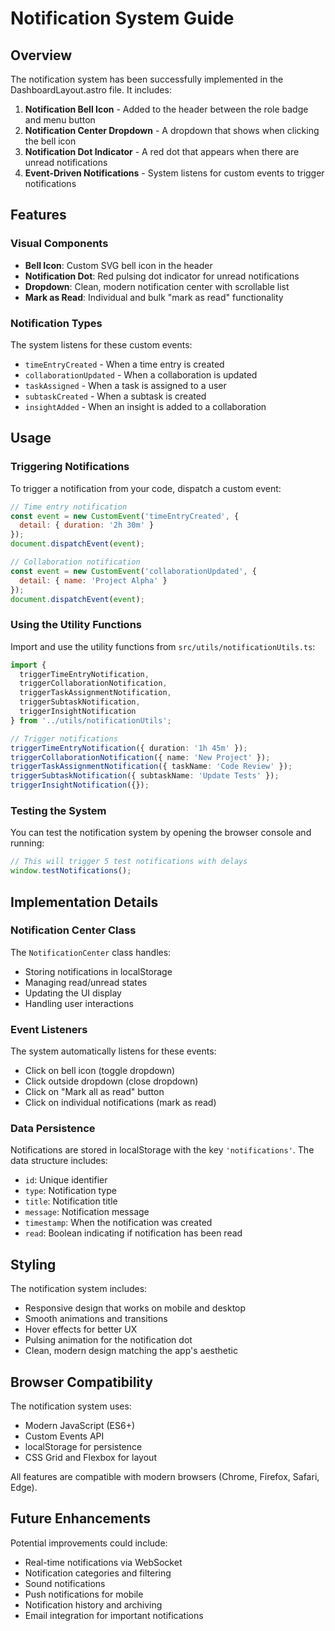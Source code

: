 # Notification System Guide

## Overview

The notification system has been successfully implemented in the DashboardLayout.astro file. It includes:

1. **Notification Bell Icon** - Added to the header between the role badge and menu button
2. **Notification Center Dropdown** - A dropdown that shows when clicking the bell icon
3. **Notification Dot Indicator** - A red dot that appears when there are unread notifications
4. **Event-Driven Notifications** - System listens for custom events to trigger notifications

## Features

### Visual Components
- **Bell Icon**: Custom SVG bell icon in the header
- **Notification Dot**: Red pulsing dot indicator for unread notifications
- **Dropdown**: Clean, modern notification center with scrollable list
- **Mark as Read**: Individual and bulk "mark as read" functionality

### Notification Types
The system listens for these custom events:
- `timeEntryCreated` - When a time entry is created
- `collaborationUpdated` - When a collaboration is updated
- `taskAssigned` - When a task is assigned to a user
- `subtaskCreated` - When a subtask is created
- `insightAdded` - When an insight is added to a collaboration

## Usage

### Triggering Notifications

To trigger a notification from your code, dispatch a custom event:

```javascript
// Time entry notification
const event = new CustomEvent('timeEntryCreated', { 
  detail: { duration: '2h 30m' } 
});
document.dispatchEvent(event);

// Collaboration notification
const event = new CustomEvent('collaborationUpdated', { 
  detail: { name: 'Project Alpha' } 
});
document.dispatchEvent(event);
```

### Using the Utility Functions

Import and use the utility functions from `src/utils/notificationUtils.ts`:

```typescript
import { 
  triggerTimeEntryNotification,
  triggerCollaborationNotification,
  triggerTaskAssignmentNotification,
  triggerSubtaskNotification,
  triggerInsightNotification
} from '../utils/notificationUtils';

// Trigger notifications
triggerTimeEntryNotification({ duration: '1h 45m' });
triggerCollaborationNotification({ name: 'New Project' });
triggerTaskAssignmentNotification({ taskName: 'Code Review' });
triggerSubtaskNotification({ subtaskName: 'Update Tests' });
triggerInsightNotification({});
```

### Testing the System

You can test the notification system by opening the browser console and running:

```javascript
// This will trigger 5 test notifications with delays
window.testNotifications();
```

## Implementation Details

### Notification Center Class

The `NotificationCenter` class handles:
- Storing notifications in localStorage
- Managing read/unread states
- Updating the UI display
- Handling user interactions

### Event Listeners

The system automatically listens for these events:
- Click on bell icon (toggle dropdown)
- Click outside dropdown (close dropdown)
- Click on "Mark all as read" button
- Click on individual notifications (mark as read)

### Data Persistence

Notifications are stored in localStorage with the key `'notifications'`. The data structure includes:
- `id`: Unique identifier
- `type`: Notification type
- `title`: Notification title
- `message`: Notification message
- `timestamp`: When the notification was created
- `read`: Boolean indicating if notification has been read

## Styling

The notification system includes:
- Responsive design that works on mobile and desktop
- Smooth animations and transitions
- Hover effects for better UX
- Pulsing animation for the notification dot
- Clean, modern design matching the app's aesthetic

## Browser Compatibility

The notification system uses:
- Modern JavaScript (ES6+)
- Custom Events API
- localStorage for persistence
- CSS Grid and Flexbox for layout

All features are compatible with modern browsers (Chrome, Firefox, Safari, Edge).

## Future Enhancements

Potential improvements could include:
- Real-time notifications via WebSocket
- Notification categories and filtering
- Sound notifications
- Push notifications for mobile
- Notification history and archiving
- Email integration for important notifications
